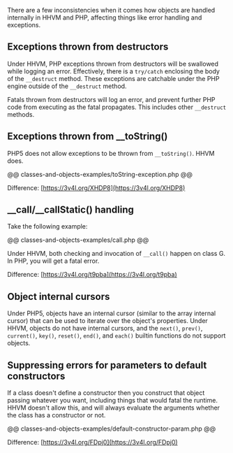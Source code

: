 There are a few inconsistencies when it comes how objects are handled internally in HHVM and PHP, affecting things like error handling and exceptions.

## Exceptions thrown from destructors

Under HHVM, PHP exceptions thrown from destructors will be swallowed while logging an error. Effectively, there is a `try/catch` enclosing the body of the `__destruct` method. These exceptions are catchable under the PHP engine outside of the `__destruct` method.

Fatals thrown from destructors will log an error, and prevent further PHP code from executing as the fatal propagates. This includes other `__destruct` methods.

## Exceptions thrown from __toString()

PHP5 does not allow exceptions to be thrown from `__toString()`. HHVM does.

@@ classes-and-objects-examples/toString-exception.php @@

Difference: [https://3v4l.org/XHDP8](https://3v4l.org/XHDP8)

## __call/__callStatic() handling

Take the following example:

@@ classes-and-objects-examples/call.php @@

Under HHVM, both checking and invocation of `__call()` happen on class G. In PHP, you will get a fatal error.

Difference: [https://3v4l.org/t9pba](https://3v4l.org/t9pba)

## Object internal cursors

Under PHP5, objects have an internal cursor (similar to the array internal cursor) that can be used to iterate over the object's properties. Under HHVM, objects do not have internal cursors, and the `next()`, `prev()`, `current()`, `key()`, `reset()`, `end()`, and `each()` builtin functions do not support objects.

## Suppressing errors for parameters to default constructors

If a class doesn't define a constructor then you construct that object passing whatever you want, including things that would fatal the runtime. HHVM doesn't allow this, and will always evaluate the arguments whether the class has a constructor or not.

@@ classes-and-objects-examples/default-constructor-param.php @@

Difference: [https://3v4l.org/FDpj0](https://3v4l.org/FDpj0)
